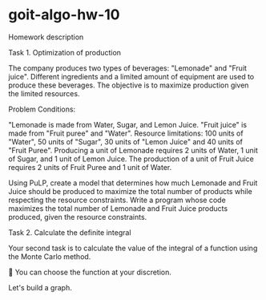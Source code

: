 # goit-algo-hw-10

Homework description

Task 1. Optimization of production

The company produces two types of beverages: "Lemonade" and "Fruit juice". Different ingredients and a limited amount of equipment are used to produce these beverages. The objective is to maximize production given the limited resources.

Problem Conditions:

"Lemonade is made from Water, Sugar, and Lemon Juice.
"Fruit juice" is made from "Fruit puree" and "Water".
Resource limitations: 100 units of "Water", 50 units of "Sugar", 30 units of "Lemon Juice" and 40 units of "Fruit Puree".
Producing a unit of Lemonade requires 2 units of Water, 1 unit of Sugar, and 1 unit of Lemon Juice.
The production of a unit of Fruit Juice requires 2 units of Fruit Puree and 1 unit of Water.


Using PuLP, create a model that determines how much Lemonade and Fruit Juice should be produced to maximize the total number of products while respecting the resource constraints. Write a program whose code maximizes the total number of Lemonade and Fruit Juice products produced, given the resource constraints.



Task 2. Calculate the definite integral

Your second task is to calculate the value of the integral of a function using the Monte Carlo method.

 📖 You can choose the function at your discretion.

Let's build a graph.